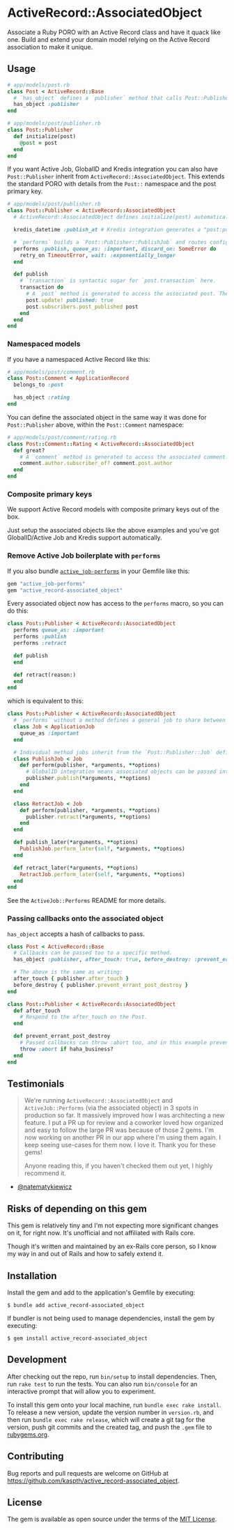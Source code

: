 # ActiveRecord::AssociatedObject

Associate a Ruby PORO with an Active Record class and have it quack like one. Build and extend your domain model relying on the Active Record association to make it unique.

## Usage

```ruby
# app/models/post.rb
class Post < ActiveRecord::Base
  # `has_object` defines a `publisher` method that calls Post::Publisher.new(post).
  has_object :publisher
end

# app/models/post/publisher.rb
class Post::Publisher
  def initialize(post)
    @post = post
  end
end
```

If you want Active Job, GlobalID and Kredis integration you can also have `Post::Publisher` inherit from `ActiveRecord::AssociatedObject`. This extends the standard PORO with details from the `Post::` namespace and the post primary key.

```ruby
# app/models/post/publisher.rb
class Post::Publisher < ActiveRecord::AssociatedObject
  # ActiveRecord::AssociatedObject defines initialize(post) automatically. It's derived from the `Post::` namespace.

  kredis_datetime :publish_at # Kredis integration generates a "post:publishers:<post_id>:publish_at" key.

  # `performs` builds a `Post::Publisher::PublishJob` and routes configs over to it.
  performs :publish, queue_as: :important, discard_on: SomeError do
    retry_on TimeoutError, wait: :exponentially_longer
  end

  def publish
    # `transaction` is syntactic sugar for `post.transaction` here.
    transaction do
      # A `post` method is generated to access the associated post. There's also a `record` alias available.
      post.update! published: true
      post.subscribers.post_published post
    end
  end
end
```

### Namespaced models

If you have a namespaced Active Record like this:

```ruby
# app/models/post/comment.rb
class Post::Comment < ApplicationRecord
  belongs_to :post

  has_object :rating
end
```

You can define the associated object in the same way it was done for `Post::Publisher` above, within the `Post::Comment` namespace:

```ruby
# app/models/post/comment/rating.rb
class Post::Comment::Rating < ActiveRecord::AssociatedObject
  def great?
    # A `comment` method is generated to access the associated comment. There's also a `record` alias available.
    comment.author.subscriber_of? comment.post.author
  end
end
```

### Composite primary keys

We support Active Record models with composite primary keys out of the box.

Just setup the associated objects like the above examples and you've got GlobalID/Active Job and Kredis support automatically.

### Remove Active Job boilerplate with `performs`

If you also bundle [`active_job-performs`](https://github.com/kaspth/active_job-performs) in your Gemfile like this:

```ruby
gem "active_job-performs"
gem "active_record-associated_object"
```

Every associated object now has access to the `performs` macro, so you can do this:

```ruby
class Post::Publisher < ActiveRecord::AssociatedObject
  performs queue_as: :important
  performs :publish
  performs :retract

  def publish
  end

  def retract(reason:)
  end
end
```

which is equivalent to this:

```ruby
class Post::Publisher < ActiveRecord::AssociatedObject
  # `performs` without a method defines a general job to share between method jobs.
  class Job < ApplicationJob
    queue_as :important
  end

  # Individual method jobs inherit from the `Post::Publisher::Job` defined above.
  class PublishJob < Job
    def perform(publisher, *arguments, **options)
      # GlobalID integration means associated objects can be passed into jobs like Active Records, i.e. we don't have to do `post.publisher`.
      publisher.publish(*arguments, **options)
    end
  end

  class RetractJob < Job
    def perform(publisher, *arguments, **options)
      publisher.retract(*arguments, **options)
    end
  end

  def publish_later(*arguments, **options)
    PublishJob.perform_later(self, *arguments, **options)
  end

  def retract_later(*arguments, **options)
    RetractJob.perform_later(self, *arguments, **options)
  end
end
```

See the `ActiveJob::Performs` README for more details.

### Passing callbacks onto the associated object

`has_object` accepts a hash of callbacks to pass.

```ruby
class Post < ActiveRecord::Base
  # Callbacks can be passed too to a specific method.
  has_object :publisher, after_touch: true, before_destroy: :prevent_errant_post_destroy

  # The above is the same as writing:
  after_touch { publisher.after_touch }
  before_destroy { publisher.prevent_errant_post_destroy }
end

class Post::Publisher < ActiveRecord::AssociatedObject
  def after_touch
    # Respond to the after_touch on the Post.
  end

  def prevent_errant_post_destroy
    # Passed callbacks can throw :abort too, and in this example prevent post.destroy.
    throw :abort if haha_business?
  end
end
```

## Testimonials

> We're running `ActiveRecord::AssociatedObject` and `ActiveJob::Performs` (via the associated object) in 3 spots in production so far. It massively improved how I was architecting a new feature. I put a PR up for review and a coworker loved how organized and easy to follow the large PR was because of those 2 gems. I'm now working on another PR in our app where I'm using them again. I keep seeing use-cases for them now. I love it. Thank you for these gems!
>
> Anyone reading this, if you haven't checked them out yet, I highly recommend it.

- [@natematykiewicz](https://github.com/natematykiewicz)

## Risks of depending on this gem

This gem is relatively tiny and I'm not expecting more significant changes on it, for right now. It's unofficial and not affiliated with Rails core.

Though it's written and maintained by an ex-Rails core person, so I know my way in and out of Rails and how to safely extend it.

## Installation

Install the gem and add to the application's Gemfile by executing:

    $ bundle add active_record-associated_object

If bundler is not being used to manage dependencies, install the gem by executing:

    $ gem install active_record-associated_object

## Development

After checking out the repo, run `bin/setup` to install dependencies. Then, run `rake test` to run the tests. You can also run `bin/console` for an interactive prompt that will allow you to experiment.

To install this gem onto your local machine, run `bundle exec rake install`. To release a new version, update the version number in `version.rb`, and then run `bundle exec rake release`, which will create a git tag for the version, push git commits and the created tag, and push the `.gem` file to [rubygems.org](https://rubygems.org).

## Contributing

Bug reports and pull requests are welcome on GitHub at https://github.com/kaspth/active_record-associated_object.

## License

The gem is available as open source under the terms of the [MIT License](https://opensource.org/licenses/MIT).
